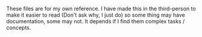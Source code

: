 These files are for my own reference. I have made this in the third-person to make it easier to read (Don't ask why, I just do) so some thing may have documentation, some may not. It depends if I find them complex tasks / concepts.